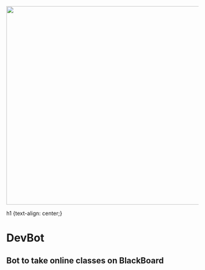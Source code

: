 <p align="center">
  <img width="650" height="520" src="https://images.creativemarket.com/0.1.0/ps/6716326/300/200/m2/fpnw/wm0/logo-file-38-.jpg?1563763081&s=07e562c081d8367cd0f4c7fdec2e1ab2">
  
</p>

h1 {text-align: center;}
<h1>DevBot</h1>

## Bot to take online classes on BlackBoard
